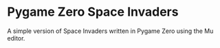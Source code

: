 # Pygame Zero Space Invaders
A simple version of Space Invaders written in Pygame Zero using the Mu editor.
